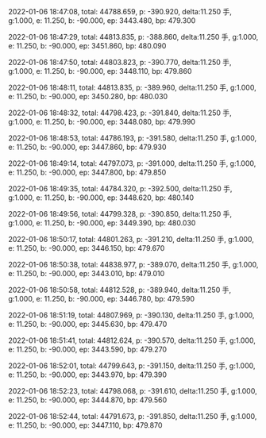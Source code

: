 2022-01-06 18:47:08, total: 44788.659, p: -390.920, delta:11.250 手, g:1.000, e: 11.250, b: -90.000, ep: 3443.480, bp: 479.300

2022-01-06 18:47:29, total: 44813.835, p: -388.860, delta:11.250 手, g:1.000, e: 11.250, b: -90.000, ep: 3451.860, bp: 480.090

2022-01-06 18:47:50, total: 44803.823, p: -390.770, delta:11.250 手, g:1.000, e: 11.250, b: -90.000, ep: 3448.110, bp: 479.860

2022-01-06 18:48:11, total: 44813.835, p: -389.960, delta:11.250 手, g:1.000, e: 11.250, b: -90.000, ep: 3450.280, bp: 480.030

2022-01-06 18:48:32, total: 44798.423, p: -391.840, delta:11.250 手, g:1.000, e: 11.250, b: -90.000, ep: 3448.080, bp: 479.990

2022-01-06 18:48:53, total: 44786.193, p: -391.580, delta:11.250 手, g:1.000, e: 11.250, b: -90.000, ep: 3447.860, bp: 479.930

2022-01-06 18:49:14, total: 44797.073, p: -391.000, delta:11.250 手, g:1.000, e: 11.250, b: -90.000, ep: 3447.800, bp: 479.850

2022-01-06 18:49:35, total: 44784.320, p: -392.500, delta:11.250 手, g:1.000, e: 11.250, b: -90.000, ep: 3448.620, bp: 480.140

2022-01-06 18:49:56, total: 44799.328, p: -390.850, delta:11.250 手, g:1.000, e: 11.250, b: -90.000, ep: 3449.390, bp: 480.030

2022-01-06 18:50:17, total: 44801.263, p: -391.210, delta:11.250 手, g:1.000, e: 11.250, b: -90.000, ep: 3446.150, bp: 479.670

2022-01-06 18:50:38, total: 44838.977, p: -389.070, delta:11.250 手, g:1.000, e: 11.250, b: -90.000, ep: 3443.010, bp: 479.010

2022-01-06 18:50:58, total: 44812.528, p: -389.940, delta:11.250 手, g:1.000, e: 11.250, b: -90.000, ep: 3446.780, bp: 479.590

2022-01-06 18:51:19, total: 44807.969, p: -390.130, delta:11.250 手, g:1.000, e: 11.250, b: -90.000, ep: 3445.630, bp: 479.470

2022-01-06 18:51:41, total: 44812.624, p: -390.570, delta:11.250 手, g:1.000, e: 11.250, b: -90.000, ep: 3443.590, bp: 479.270

2022-01-06 18:52:01, total: 44799.643, p: -391.150, delta:11.250 手, g:1.000, e: 11.250, b: -90.000, ep: 3443.970, bp: 479.390

2022-01-06 18:52:23, total: 44798.068, p: -391.610, delta:11.250 手, g:1.000, e: 11.250, b: -90.000, ep: 3444.870, bp: 479.560

2022-01-06 18:52:44, total: 44791.673, p: -391.850, delta:11.250 手, g:1.000, e: 11.250, b: -90.000, ep: 3447.110, bp: 479.870